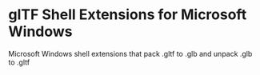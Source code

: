 # glTF Shell Extensions for Microsoft Windows
Microsoft Windows shell extensions that pack .gltf to .glb and unpack .glb to .gltf
